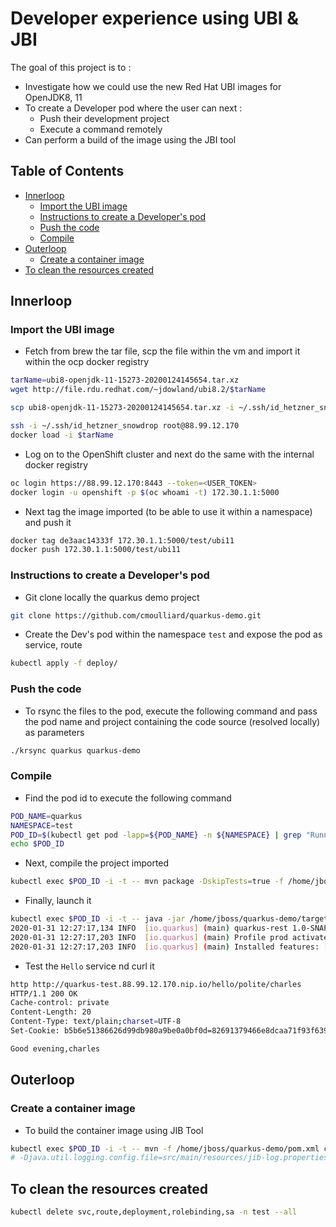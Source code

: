 # Developer experience using UBI & JBI

The goal of this project is to :
- Investigate how we could use the new Red Hat UBI images for OpenJDK8, 11
- To create a Developer pod where the user can next :
  - Push their development project
  - Execute a command remotely 
- Can perform a build of the image using the JBI tool

## Table of Contents

  * [Innerloop](#innerloop)
     * [Import the UBI image](#import-the-ubi-image)
     * [Instructions to create a Developer's pod](#instructions-to-create-a-developers-pod)
     * [Push the code](#push-the-code)
     * [Compile](#compile)
  * [Outerloop](#outerloop)
     * [Create a container image](#create-a-container-image)
  * [To clean the resources created](#to-clean-the-resources-created)

## Innerloop

### Import the UBI image

- Fetch from brew the tar file, scp the file within the vm and import it within the ocp docker registry
```bash
tarName=ubi8-openjdk-11-15273-20200124145654.tar.xz
wget http://file.rdu.redhat.com/~jdowland/ubi8.2/$tarName

scp ubi8-openjdk-11-15273-20200124145654.tar.xz -i ~/.ssh/id_hetzner_snowdrop root@88.99.12.170:/tmp

ssh -i ~/.ssh/id_hetzner_snowdrop root@88.99.12.170
docker load -i $tarName
```
- Log on to the OpenShift cluster and next do the same with the internal docker registry
```bash
oc login https://88.99.12.170:8443 --token=<USER_TOKEN>
docker login -u openshift -p $(oc whoami -t) 172.30.1.1:5000
```
- Next tag the image imported (to be able to use it within a namespace) and push it
```bash
docker tag de3aac14333f 172.30.1.1:5000/test/ubi11
docker push 172.30.1.1:5000/test/ubi11
```

### Instructions to create a Developer's pod

- Git clone locally the quarkus demo project
```bash
git clone https://github.com/cmoulliard/quarkus-demo.git
```
- Create the Dev's pod within the namespace `test` and expose the pod as service, route
```bash
kubectl apply -f deploy/
```

### Push the code

- To rsync the files to the pod, execute the following command and pass the pod name and project containing the code source (resolved locally) as parameters
```bash
./krsync quarkus quarkus-demo
```

### Compile 

- Find the pod id to execute the following command
```bash
POD_NAME=quarkus
NAMESPACE=test
POD_ID=$(kubectl get pod -lapp=${POD_NAME} -n ${NAMESPACE} | grep "Running" | awk '{print $1}')
echo $POD_ID
```

- Next, compile the project imported
```bash
kubectl exec $POD_ID -i -t -- mvn package -DskipTests=true -f /home/jboss/quarkus-demo/pom.xml -Dmaven.local.repo=/home/jboss/.m2/repository
```

- Finally, launch it 
```bash
kubectl exec $POD_ID -i -t -- java -jar /home/jboss/quarkus-demo/target/quarkus-rest-1.0-SNAPSHOT-runner.jar
2020-01-31 12:27:17,134 INFO  [io.quarkus] (main) quarkus-rest 1.0-SNAPSHOT (running on Quarkus 1.2.0.Final) started in 1.821s. Listening on: http://0.0.0.0:8080
2020-01-31 12:27:17,203 INFO  [io.quarkus] (main) Profile prod activated. 
2020-01-31 12:27:17,203 INFO  [io.quarkus] (main) Installed features: [cdi, resteasy]
```

- Test the `Hello` service nd curl it 
```bash
http http://quarkus-test.88.99.12.170.nip.io/hello/polite/charles
HTTP/1.1 200 OK
Cache-control: private
Content-Length: 20
Content-Type: text/plain;charset=UTF-8
Set-Cookie: b5b6e51386626d99db980a9be0a0bf0d=82691379466e8dcaa71f93f639063f7d; path=/; HttpOnly

Good evening,charles
```

## Outerloop

### Create a container image
- To build the container image using JIB Tool
```bash
kubectl exec $POD_ID -i -t -- mvn -f /home/jboss/quarkus-demo/pom.xml compile com.google.cloud.tools:jib-maven-plugin:2.0.0:build -Djib.from.image=registry.redhat.io/redhat-openjdk-18/openjdk18-openshift -Dimage=172.30.1.1:5000/test/quarkus-demo -Djib.from.auth.username=yyyy -Djib.from.auth.password=xxxx -Djib.container.mainClass=dev.snowdrop.HelloApplication -DsendCredentialsOverHttp=true -Djib.allowInsecureRegistries=true -Duser.home=/home/jboss 
# -Djava.util.logging.config.file=src/main/resources/jib-log.properties -Djib.serialize=true -Djib.console=plain
```

## To clean the resources created

```bash
kubectl delete svc,route,deployment,rolebinding,sa -n test --all
```

